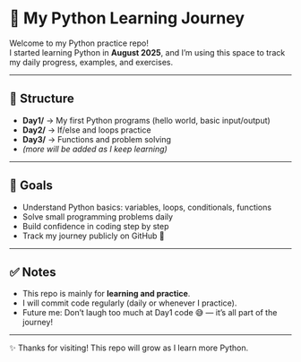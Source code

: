 # 🐍 My Python Learning Journey

Welcome to my Python practice repo!  
I started learning Python in **August 2025**, and I’m using this space to track my daily progress, examples, and exercises.

---

## 📂 Structure
- **Day1/** → My first Python programs (hello world, basic input/output)  
- **Day2/** → If/else and loops practice  
- **Day3/** → Functions and problem solving  
- *(more will be added as I keep learning)*

---

## 🎯 Goals
- Understand Python basics: variables, loops, conditionals, functions  
- Solve small programming problems daily  
- Build confidence in coding step by step  
- Track my journey publicly on GitHub 🚀

---

## ✅ Notes
- This repo is mainly for **learning and practice**.  
- I will commit code regularly (daily or whenever I practice).  
- Future me: Don’t laugh too much at Day1 code 😅 — it’s all part of the journey!  

---

✨ Thanks for visiting! This repo will grow as I learn more Python.
